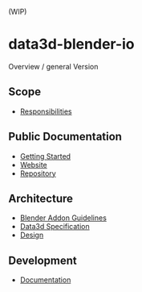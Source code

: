 (WIP)

# data3d-blender-io
Overview / general
Version

## Scope
* [Responsibilities]()

## Public Documentation
* [Getting Started](docs/getting-started.md)
* [Website]()
* [Repository](https://github.com/archilogic-com/data3d-blender-io)

## Architecture
* [Blender Addon Guidelines](https://wiki.blender.org/index.php/Dev:Py/Scripts/Guidelines/Addons)
* [Data3d Specification]()
* [Design]()

## Development
* [Documentation](docs/documentation.md)
